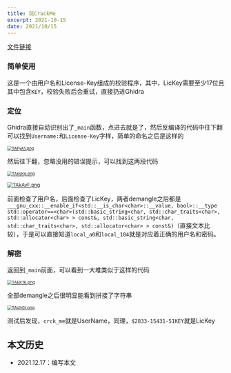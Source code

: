 ```yaml
---
title: 玩CrackMe
excerpt: 2021-10-15
date: 2021/10/15
---
```


[文件链接](https://crackmes.one/crackme/6045838033c5d42c3d016d5e)

### 简单使用

这是一个由用户名和License-Key组成的校验程序，其中，LicKey需要至少17位且其中包含`KEY`，校验失败后会重试，直接扔进Ghidra

###  定位

Ghidra直接自动识别出了`_main`函数，点进去就是了，然后反编译的代码中往下翻可以找到`Username:`和`License-Key`字样，简单的命名之后是这样的

[<img src="https://s4.ax1x.com/2021/12/17/TAFyA1.png" alt="TAFyA1.png" style="zoom:67%;" />](https://imgtu.com/i/TAFyA1)

然后往下翻，忽略没用的错误提示，可以找到这两段代码

[<img src="https://s4.ax1x.com/2021/12/17/TAksKg.png" alt="TAksKg.png" style="zoom:67%;" />](https://imgtu.com/i/TAksKg)

[<img src="https://s4.ax1x.com/2021/12/17/TAkAvF.png" alt="TAkAvF.png" style="zoom:80%;" />](https://imgtu.com/i/TAkAvF)

前面检查了用户名，后面检查了LicKey，两者demangle之后都是`___gnu_cxx::__enable_if<std::__is_char<char>::__value, bool>::__type std::operator==<char>(std::basic_string<char, std::char_traits<char>, std::allocator<char> > const&, std::basic_string<char, std::char_traits<char>, std::allocator<char> > const&)`（直接文本比较），于是可以直接知道`local_a0`和`local_104`就是对应着正确的用户名和密码。

###  解密

返回到`_main`前面，可以看到一大堆类似于这样的代码

[<img src="https://s4.ax1x.com/2021/12/17/TAEK1K.png" alt="TAEK1K.png" style="zoom: 67%;" />](https://imgtu.com/i/TAEK1K)

全部demangle之后很明显能看到拼接了字符串

[<img src="https://s4.ax1x.com/2021/12/17/TAVhGt.png" alt="TAVhGt.png" style="zoom:67%;" />](https://imgtu.com/i/TAVhGt)

测试后发现，`crck_me`就是UserName，同理，`$2833-15431-51KEY`就是LicKey

## 本文历史

- 2021.12.17：编写本文
